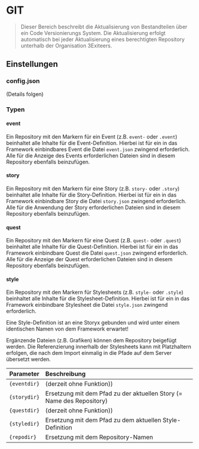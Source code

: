 # GIT

> Dieser Bereich beschreibt die Aktualisierung von Bestandteilen über ein Code Versionierungs System. Die Aktualisierung erfolgt automatisch bei jeder Aktualisierung eines berechtigten Repository unterhalb der Organisation 3Exiteers.

## Einstellungen

### config.json

(Details folgen)

### Typen

#### event

Ein Repository mit den Markern für ein Event (z.B. `event-` oder `.event`) beinhaltet alle Inhalte für die Event-Definition. Hierbei ist für ein in das Framework einbindbares Event die Datei `event.json` zwingend erforderlich. Alle für die Anzeige des Events erforderlichen Dateien sind in diesem Repository ebenfalls beinzufügen.

#### story

Ein Repository mit den Markern für eine Story (z.B. `story-` oder `.story`) beinhaltet alle Inhalte für die Story-Definition. Hierbei ist für ein in das Framework einbindbare Story die Datei `story.json` zwingend erforderlich. Alle für die Anwendung der Story erforderlichen Dateien sind in diesem Repository ebenfalls beinzufügen.

#### quest

Ein Repository mit den Markern für eine Quest (z.B. `quest-` oder `.quest`) beinhaltet alle Inhalte für die Quest-Definition. Hierbei ist für ein in das Framework einbindbare Quest die Datei `quest.json` zwingend erforderlich. Alle für die Anzeige der Quest erforderlichen Dateien sind in diesem Repository ebenfalls beinzufügen.

#### style

Ein Repository mit den Markern für Stylesheets (z.B. `style-` oder `.style`) beinhaltet alle Inhalte für die Stylesheet-Definition. Hierbei ist für ein in das Framework einbindbare Stylesheet die Datei `style.json` zwingend erforderlich. 

Eine Style-Definition ist an eine Storyx gebunden und wird unter einem identischen Namen von dem Framework erwartet!

Ergänzende Dateien (z.B. Grafiken) können dem Repository beigefügt werden. Die Referenzierung innerhalb der Stylesheets kann mit Platzhaltern erfolgen, die nach dem Import einmalig in die Pfade auf dem Server übersetzt werden.

| Parameter     | Beschreibung |
| ------------- |:----------- |
| `{eventdir}` | (derzeit ohne Funktion)) |
| `{storydir}` | Ersetzung mit dem Pfad zu der aktuellen Story (= Name des Repository) |
| `{questdir}` | (derzeit ohne Funktion)) |
| `{styledir}` | Ersetzung mit dem Pfad zu dem aktuellen Style-Definition |
| `{repodir}` | Ersetzung mit dem Repository-Namen |

